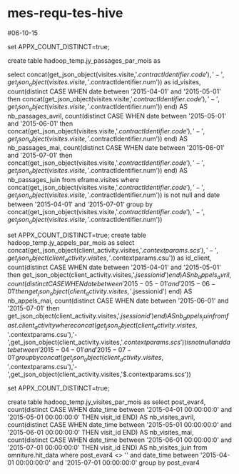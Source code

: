 # mes-requ-tes-hive

#06-10-15

set APPX_COUNT_DISTINCT=true;

create table hadoop_temp.jy_passages_par_mois as

select concat(get_json_object(visites.visite,'$.contractIdentifier.code'),'-',get_json_object(visites.visite,'$.contractIdentifier.num')) as id_visites,
count(distinct CASE WHEN date between '2015-04-01' and '2015-05-01' then concat(get_json_object(visites.visite,'$.contractIdentifier.code'),'-',get_json_object(visites.visite,'$.contractIdentifier.num')) end) AS nb_passages_avril,
count(distinct CASE WHEN date between '2015-05-01' and '2015-06-01' then concat(get_json_object(visites.visite,'$.contractIdentifier.code'),'-',get_json_object(visites.visite,'$.contractIdentifier.num')) end) AS nb_passages_mai,
count(distinct CASE WHEN date between '2015-06-01' and '2015-07-01' then concat(get_json_object(visites.visite,'$.contractIdentifier.code'),'-',get_json_object(visites.visite,'$.contractIdentifier.num')) end) AS nb_passages_juin
from eframe.visites
where concat(get_json_object(visites.visite,'$.contractIdentifier.code'),'-',get_json_object(visites.visite,'$.contractIdentifier.num')) is not null
and date between '2015-04-01' and '2015-07-01'
group by concat(get_json_object(visites.visite,'$.contractIdentifier.code'),'-',get_json_object(visites.visite,'$.contractIdentifier.num'))


set APPX_COUNT_DISTINCT=true;
create table hadoop_temp.jy_appels_par_mois as
select concat(get_json_object(client_activity.visites,'$.contextparams.scs'),'-',get_json_object(client_activity.visites,'$.contextparams.csu')) as id_client,
count(distinct CASE WHEN date between '2015-04-01' and '2015-05-01' then get_json_object(client_activity.visites,'$.jsessionid') end) AS nb_appels_avril,
count(distinct CASE WHEN date between '2015-05-01' and '2015-06-01' then get_json_object(client_activity.visites,'$.jsessionid') end) AS nb_appels_mai,
count(distinct CASE WHEN date between '2015-06-01' and '2015-07-01' then get_json_object(client_activity.visites,'$.jsessionid') end) AS nb_appels_juin
from fast.client_activity
where concat(get_json_object(client_activity.visites,'$.contextparams.csu'),'-',get_json_object(client_activity.visites,'$.contextparams.scs')) is not null
and date between '2015-04-01' and '2015-07-01'
group by concat(get_json_object(client_activity.visites,'$.contextparams.csu'),'-',get_json_object(client_activity.visites,'$.contextparams.scs'))

set APPX_COUNT_DISTINCT=true;


create table hadoop_temp.jy_visites_par_mois as
select 
post_evar4,
count(distinct CASE WHEN date_time between '2015-04-01 00:00:00:0' and '2015-05-01 00:00:00:0' THEN visit_id END) AS nb_visites_avril,
count(distinct CASE WHEN date_time between '2015-05-01 00:00:00:0' and '2015-06-01 00:00:00:0' THEN visit_id END) AS nb_visites_mai,
count(distinct CASE WHEN date_time between '2015-06-01 00:00:00:0' and '2015-07-01 00:00:00:0' THEN visit_id END) AS nb_visites_juin
from omniture.hit_data
where post_evar4 <> ''
and date_time between '2015-04-01 00:00:00:0' and '2015-07-01 00:00:00:0'
group by post_evar4
